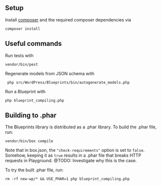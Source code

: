 ## Setup

Install [composer](https://getcomposer.org/) and the required composer dependencies via

```shell
composer install
```

## Useful commands

Run tests with

```shell
vendor/bin/pest
```

Regenerate models from JSON schema with

```shell
 php src/WordPress/Blueprints/bin/autogenerate_models.php
```

Run a Blueprint with

```shell
php blueprint_compiling.php
```

## Building to .phar

The Blueprints library is distributed as a .phar library. To build the .phar file, run:

```shell
vendor/bin/box compile
```

Note that in box.json, the `"check-requirements"` option is set to `false`. Somehow, keeping it as `true` results in a
.phar file
that breaks HTTP requests in Playground. @TODO: Investigate why this is the case.

To try the built .phar file, run:

```shell
rm -rf new-wp/* && USE_PHAR=1 php blueprint_compiling.php
```

